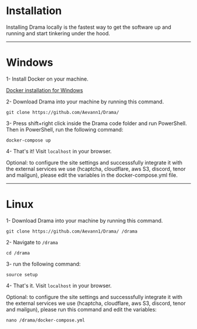 # Installation

Installing Drama locally is the fastest way to get the software up and running and start tinkering under the hood.

---

# Windows

1- Install Docker on your machine.

[Docker installation for Windows](https://docs.docker.com/docker-for-windows/install/)

2- Download Drama into your machine by running this command.

```
git clone https://github.com/Aevann1/Drama/
```

3- Press shift+right click inside the Drama code folder and run PowerShell. Then in PowerShell, run the following command:

```
docker-compose up
```

4- That's it! Visit `localhost` in your browser.

Optional: to configure the site settings and successsfully integrate it with the external services we use (hcaptcha, cloudflare, aws S3, discord, tenor and mailgun), please edit the variables in the docker-compose.yml file.

---

# Linux

1- Download Drama into your machine by running this command.

```
git clone https://github.com/Aevann1/Drama/ /drama
```

2- Navigate to `/drama`

```
cd /drama
```

3- run the following command:

```
source setup
```

4- That's it. Visit `localhost` in your browser.


Optional: to configure the site settings and successsfully integrate it with the external services we use (hcaptcha, cloudflare, aws S3, discord, tenor and mailgun), please run this command and edit the variables:

```
nano /drama/docker-compose.yml
```
